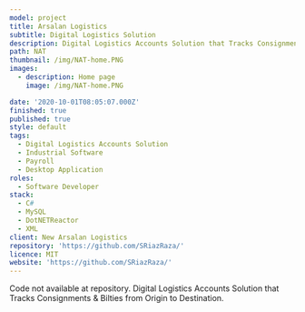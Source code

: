 ```yaml
---
model: project
title: Arsalan Logistics
subtitle: Digital Logistics Solution 
description: Digital Logistics Accounts Solution that Tracks Consignments & Bilties from Origin to Destination.
path: NAT
thumbnail: /img/NAT-home.PNG
images:
  - description: Home page
    image: /img/NAT-home.PNG

date: '2020-10-01T08:05:07.000Z'
finished: true
published: true
style: default
tags:
  - Digital Logistics Accounts Solution
  - Industrial Software
  - Payroll
  - Desktop Application
roles:
  - Software Developer
stack:
  - C#
  - MySQL
  - DotNETReactor
  - XML
client: New Arsalan Logistics
repository: 'https://github.com/SRiazRaza/'
licence: MIT
website: 'https://github.com/SRiazRaza/'
---
```

Code not available at repository.
Digital Logistics Accounts Solution that Tracks Consignments & Bilties from Origin to Destination.
